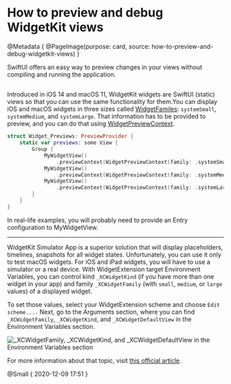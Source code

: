 # How to preview and debug WidgetKit views

@Metadata {
    @PageImage(purpose: card, source: how-to-preview-and-debug-widgetkit-views)
}

SwiftUI offers an easy way to preview changes in your views without compiling and running the application.

##

Introduced in iOS 14 and macOS 11, WidgetKit widgets are SwiftUI (static) views so that you can use the same functionality for them.You can display iOS and macOS widgets in three sizes called [WidgetFamiles](https://developer.apple.com/documentation/widgetkit/widgetfamily): `systemSmall`, `systemMedium`, and `systemLarge`. That information has to be provided to preview, and you can do that using [WidgetPreviewContext](https://developer.apple.com/documentation/widgetkit/widgetpreviewcontext).

```swift
struct Widget_Previews: PreviewProvider {
    static var previews: some View {
        Group {
            MyWidgetView()
                .previewContext(WidgetPreviewContext(family: .systemSmall))
            MyWidgetView()
                .previewContext(WidgetPreviewContext(family: .systemMedium))
            MyWidgetView()
                .previewContext(WidgetPreviewContext(family: .systemLarge))
        }
    }
}
```

In real-life examples, you will probably need to provide an Entry configuration to MyWidgetView.

---

WidgetKit Simulator App is a superior solution that will display placeholders, timelines, snapshots for all widget states. Unfortunately, you can use it only to test macOS widgets. For iOS and iPad widgets, you will have to use a simulator or a real device. With WidgetExtension target Environment Variables, you can control kind `_XCWidgetKind` (if you have more than one widget in your app) and family `_XCWidgetFamily` (with `small`, `medium`, or `large` values) of a displayed widget.

To set those values, select your WidgetExtension scheme and choose `Edit scheme....` Next, go to the Arguments section, where you can find `_XCWidgetFamily`, `_XCWidgetKind`, and `_XCWidgetDefaultView` in the Environment Variables section.

![_XCWidgetFamily, _XCWidgetKind, and _XCWidgetDefaultView  in the Environment Variables section](xcwidgetfamily-set-example)

For more information about that topic, visit [this official article](https://developer.apple.com/documentation/widgetkit/debugging-widgets).

@Small { 2020-12-09 17:51 }
